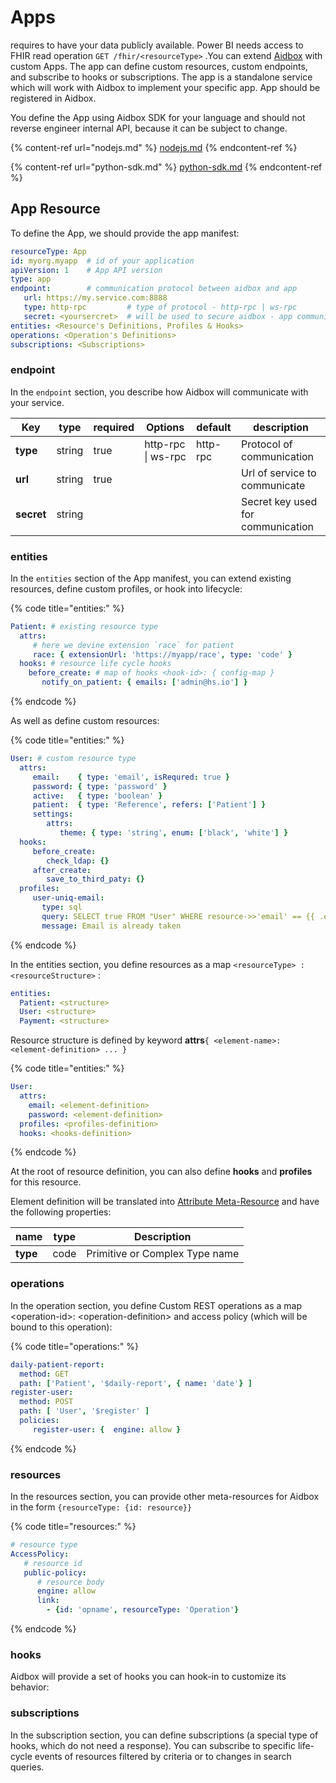 # Apps

requires to have your data publicly available. Power BI needs access to FHIR read operation `GET /fhir/<resourceType>` .You can extend [Aidbox](https://www.health-samurai.io/aidbox) with custom Apps. The app can define custom resources, custom endpoints, and subscribe to hooks or subscriptions. The app is a standalone service which will work with Aidbox to implement your specific app. App should be registered in Aidbox.

You define the App using Aidbox SDK for your language and should not reverse engineer internal API, because it can be subject to change.

{% content-ref url="nodejs.md" %}
[nodejs.md](nodejs.md)
{% endcontent-ref %}

{% content-ref url="python-sdk.md" %}
[python-sdk.md](python-sdk.md)
{% endcontent-ref %}

## App Resource

To define the App, we should provide the app manifest:

```yaml
resourceType: App
id: myorg.myapp  # id of your application
apiVersion: 1    # App API version
type: app
endpoint:        # communication protocol between aidbox and app
   url: https://my.service.com:8888
   type: http-rpc         # type of protocol - http-rpc | ws-rpc 
   secret: <yoursercret>  # will be used to secure aidbox - app communication
entities: <Resource's Definitions, Profiles & Hooks>
operations: <Operation's Definitions>
subscriptions: <Subscriptions>
```

### endpoint

In the `endpoint` section, you describe how Aidbox will communicate with your service.

| Key        | type   | required | Options            | default  | description                       |
| ---------- | ------ | -------- | ------------------ | -------- | --------------------------------- |
| **type**   | string | true     | http-rpc \| ws-rpc | http-rpc | Protocol of communication         |
| **url**    | string | true     |                    |          | Url of service to communicate     |
| **secret** | string |          |                    |          | Secret key used for communication |

### entities

In the `entities` section of the App manifest, you can extend existing resources, define custom profiles, or hook into lifecycle:

{% code title="entities:" %}
```yaml
Patient: # existing resource type
  attrs:
     # here we devine extension `race` for patient
     race: { extensionUrl: 'https://myapp/race', type: 'code' }
  hooks: # resource life cycle hooks
    before_create: # map of hooks <hook-id>: { config-map }
       notify_on_patient: { emails: ['admin@hs.io'] }
```
{% endcode %}

As well as define custom resources:

{% code title="entities:" %}
```yaml
User: # custom resource type
  attrs:
     email:    { type: 'email', isRequred: true }
     password: { type: 'password' }
     active:   { type: 'boolean' }
     patient:  { type: 'Reference', refers: ['Patient'] }
     settings:  
        attrs:
           theme: { type: 'string', enum: ['black', 'white'] }
  hooks:
     before_create:
        check_ldap: {}
     after_create:
        save_to_third_paty: {}
  profiles:
     user-uniq-email: 
       type: sql 
       query: SELECT true FROM "User" WHERE resource->>'email' == {{ .email }}
       message: Email is already taken
```
{% endcode %}

In the entities section, you define resources as a map `<resourceType> : <resourceStructure>` :

```yaml
entities:
  Patient: <structure>
  User: <structure>
  Payment: <structure>
```

Resource structure is defined by keyword **attrs**`{ <element-name>: <element-definition> ... }`

{% code title="entities:" %}
```yaml
User:
  attrs:
    email: <element-definition>
    password: <element-definition>
  profiles: <profiles-definition>
  hooks: <hooks-definition>
```
{% endcode %}

At the root of resource definition, you can also define **hooks** and **profiles** for this resource.

Element definition will be translated into [Attribute Meta-Resource](../../tools/aidbox-sdk/broken-reference/) and have the following properties:

| name     | type | Description                    |
| -------- | ---- | ------------------------------ |
| **type** | code | Primitive or Complex Type name |

### operations

In the operation section, you define Custom REST operations as a map \<operation-id>: \<operation-definition> and access policy (which will be bound to this operation):

{% code title="operations:" %}
```yaml
daily-patient-report:
  method: GET
  path: ['Patient', '$daily-report', { name: 'date'} ]
register-user:
  method: POST
  path: [ 'User', '$register' ]
  policies: 
     register-user: {  engine: allow }
```
{% endcode %}

### resources

In the resources section, you can provide other meta-resources for Aidbox in the form `{resourceType: {id: resource}}`

{% code title="resources:" %}
```yaml
# resource type
AccessPolicy:
   # resource id
   public-policy:
      # resource body
      engine: allow
      link:
        - {id: 'opname', resourceType: 'Operation'}
```
{% endcode %}

### hooks

Aidbox will provide a set of hooks you can hook-in to customize its behavior:

### subscriptions

In the subscription section, you can define subscriptions (a special type of hooks, which do not need a response). You can subscribe to specific life-cycle events of resources filtered by criteria or to changes in search queries.
